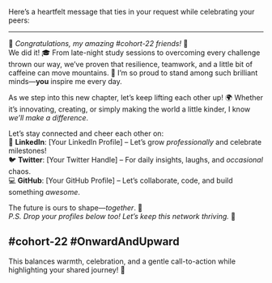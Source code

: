 Here’s a heartfelt message that ties in your request while celebrating your peers:  

---  
🌟 *Congratulations, my amazing #cohort-22 friends!* 🌟  
We did it! 🎓 From late-night study sessions to overcoming every challenge thrown our way, we’ve proven that resilience, teamwork, and a little bit of caffeine can move mountains. 🚀 I’m so proud to stand among such brilliant minds—**you** inspire me every day.  

As we step into this new chapter, let’s keep lifting each other up! 🌍 Whether it’s innovating, creating, or simply making the world a little kinder, I know *we’ll make a difference*.  

Let’s stay connected and cheer each other on:  
🔗 **LinkedIn**: [Your LinkedIn Profile] – Let’s grow *professionally* and celebrate milestones!  
🐦 **Twitter**: [Your Twitter Handle] – For daily insights, laughs, and *occasional* chaos.  
💻 **GitHub**: [Your GitHub Profile] – Let’s collaborate, code, and build something *awesome*.  

The future is ours to shape—*together*. 💛  
*P.S. Drop your profiles below too! Let’s keep this network thriving.* 🙌  

#cohort-22 #OnwardAndUpward  
---  

This balances warmth, celebration, and a gentle call-to-action while highlighting your shared journey! 🚀